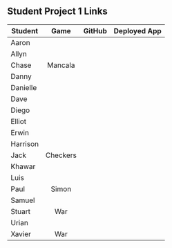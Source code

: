 ## Student Project 1 Links

| Student | Game | GitHub | Deployed App |
|---|:---:|:---:|:---:|
| Aaron |  |  |  |
| Allyn |  |  |  |
| Chase | Mancala |  |  |
| Danny |  |  |  |
| Danielle |  |  |  |
| Dave |  |  |  |
| Diego |  |  |  |
| Elliot |  |  |  |
| Erwin |  |  |  |
| Harrison |  |  |  |
| Jack | Checkers |  |  |
| Khawar |  |  |  |
| Luis |  |  |  |
| Paul | Simon |  |  |
| Samuel |  |  |  |
| Stuart | War |  |  |
| Urian |  |  |  |
| Xavier | War |  |  |

